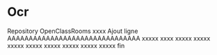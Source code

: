 # Ocr
Repository OpenClassRooms
xxxx
Ajout ligne AAAAAAAAAAAAAAAAAAAAAAAAAAAAAAA
xxxxx
xxxx
xxxxx
xxxxx
xxxxx
xxxxx
xxxxx
xxxxx
xxxxx
xxxxx
fin
